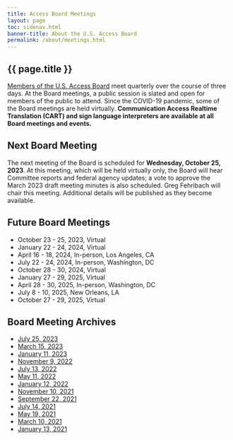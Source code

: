 ```yaml
---
title: Access Board Meetings
layout: page
toc: sidenav.html
banner-title: About the U.S. Access Board
permalink: /about/meetings.html
---
```


## {{ page.title }}

[Members of the U.S. Access Board](https://www.access-board.gov/about/board-members/) meet quarterly over the course of three days. At the Board meetings, a public session is slated and open for members of the public to attend. Since the COVID-19 pandemic, some of the Board meetings are held virtually. **Communication Access Realtime Translation (CART) and sign language interpreters are available at all Board meetings and events.** 

## Next Board Meeting

The next meeting of the Board is scheduled for **Wednesday, October 25, 2023**.  At this meeting, which will be held virtually only, the Board will hear Committee reports and federal agency updates; a vote to approve the March 2023 draft meeting minutes is also scheduled.  Greg Fehribach will chair this meeting.  Additional details will be published as they become available.  

## Future Board Meetings

- October 23 - 25, 2023, Virtual
- January 22 - 24, 2024, Virtual
- April 16 - 18, 2024, In-person, Los Angeles, CA
- July 22 - 24, 2024, In-person, Washington, DC
- October 28 - 30, 2024, Virtual
- January 27 - 29, 2025, Virtual
- April 28 - 30, 2025, In-person, Washington, DC
- July 8 - 10, 2025, New Orleans, LA
- October 27 - 29, 2025, Virtual

## Board Meeting Archives

- [July 25, 2023](https://www.youtube.com/embed/LUgAv8c_HzY)
- [March 15, 2023](https://www.youtube.com/watch?v=Hd619gImSQY) 
- [January 11, 2023](https://www.youtube.com/watch?v=SjPeYA4Lfi8)
- [November 9, 2022](https://www.youtube.com/watch?v=kL4IKkiOLHA)
- [July 13, 2022](https://www.youtube.com/watch?v=Mth5VLrWkr0)
- [May 11, 2022](https://www.youtube.com/watch?v=YEzOVtpOGaY)
- [January 12, 2022](https://www.youtube.com/watch?v=gJAbbPOILCg)
- [November 10, 2021](https://www.youtube.com/watch?v=mDKLJurVTcY)
- [September 22, 2021](https://www.youtube.com/watch?v=VBJBi-DQRRk)
- [July 14, 2021](https://www.youtube.com/watch?v=078ZOzcZaSs)
- [May 19, 2021](https://www.youtube.com/watch?v=-0YkBZZEoss)
- [March 10, 2021](https://www.youtube.com/watch?v=xI1j1V1SyjE)
- [January 13, 2021](https://www.youtube.com/watch?v=rR9RfhvM2sU&t=859s)
